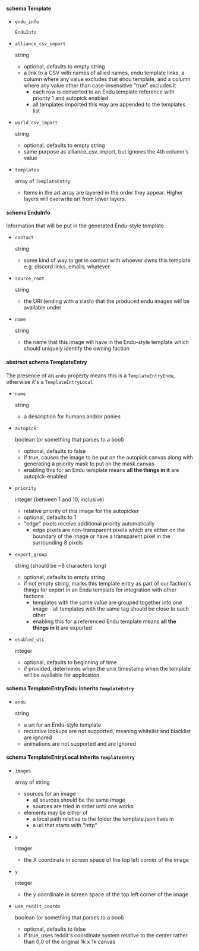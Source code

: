 #### schema Template

* `endu_info`

    `EnduInfo`

* `alliance_csv_import`

    string
    * optional, defaults to empty string
    * a link to a CSV with names of allied names, endu template links, a column where any value excludes that endu template, and a column where any value other than case-insensitive "true" excludes it
        * each row is converted to an Endu template reference with priority 1 and autopick enabled
        * all templates imported this way are appended to the templates list

* `world_csv_import`

    string
    * optional, defaults to empty string
    * same purpose as alliance_csv_import, but ignores the 4th column's value

* `templates`

    array of `TemplateEntry`
    * Items in the art array are layered in the order they appear. Higher layers will overwrite art from lower layers.

#### schema EnduInfo
Information that will be put in the generated Endu-style template

* `contact`

    string
    * some kind of way to get in contact with whoever owns this template e.g. discord links, emails, whatever

* `source_root`

    string
    * the URI (ending with a slash) that the produced endu images will be available under

* `name`

    string
    * the name that this image will have in the Endu-style template which should uniquely identify the owning faction

#### abstract schema TemplateEntry
The presence of an `endu` property means this is a `TemplateEntryEndu`, otherwise it's a `TemplateEntryLocal`

* `name`

    string
    * a description for humans and/or ponies

* `autopick`

    boolean (or something that parses to a bool)
    * optional, defaults to false
    * if true, causes the image to be put on the autopick canvas along with generating a priority mask to put on the mask canvas
    * enabling this for an Endu template means **all the things in it** are autopick-enabled

* `priority`

    integer (between 1 and 10, inclusive)
    * relative priority of this image for the autopicker
    * optional, defaults to 1
    * "edge" pixels receive additional priority automatically
        * edge pixels are non-transparent pixels which are either on the boundary of the image or have a transparent pixel in the surrounding 8 pixels

* `export_group`

    string (should be ~8 characters long)
    * optional, defaults to empty string
    * if not empty string, marks this template entry as part of our faction's things for export in an Endu template for integration with other factions
        * templates with the same value are grouped together into one image - all templates with the same tag should be close to each other
        * enabling this for a referenced Endu template means **all the things in it** are exported

* `enabled_utc`

    integer
    * optional, defaults to beginning of time
    * if provided, determines when the unix timestamp when the template will be available for application

#### schema TemplateEntryEndu inherits `TemplateEntry`

* `endu`

    string
    * a uri for an Endu-style template
    * recursive lookups are not supported, meaning whitelist and blacklist are ignored
    * animations are not supported and are ignored

#### schema TemplateEntryLocal inherits `TemplateEntry`

* `images`

  array of string
  * sources for an image
      * all sources should be the same image
      * sources are tried in order until one works
  * elements may be either of
      * a local path relative to the folder the template.json lives in
      * a uri that starts with "http"

* `x`

  integer
  * the X coordinate in screen space of the top left corner of the image

* `y`

  integer
  * the y coordinate in screen space of the top left corner of the image

* `use_reddit_coords`

    boolean (or something that parses to a bool)
    * optional, defaults to false
    * if true, uses reddit's coordinate system relative to the center rather than 0,0 of the original 1k x 1k canvas
